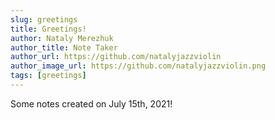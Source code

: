 ```yaml
---
slug: greetings
title: Greetings!
author: Nataly Merezhuk
author_title: Note Taker
author_url: https://github.com/natalyjazzviolin
author_image_url: https://github.com/natalyjazzviolin.png
tags: [greetings]
---
```


Some notes created on July 15th, 2021!
